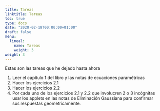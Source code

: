 ```yaml
---
title: Tareas
linktitle: Tareas
toc: true
type: docs
date: "2020-02-18T00:00:00+01:00"
draft: false
menu:
  lineal:
    name: Tareas
    weight: 3
weight: 3
---
```



Estas son las tareas que he dejado hasta ahora 

  1. Leer el capítulo 1 del libro y las notas de ecuaciones paramétricas
  2. Hacer los ejercicios 2.1
  3. Hacer los ejercicios 2.2
  4. Por cada uno de los ejercicios 2.1 y 2.2 que involucren 2 o 3 incógnitas usar los applets en las notas de Eliminación Gaussiana para confirmar sus respuestas geometricamente.
